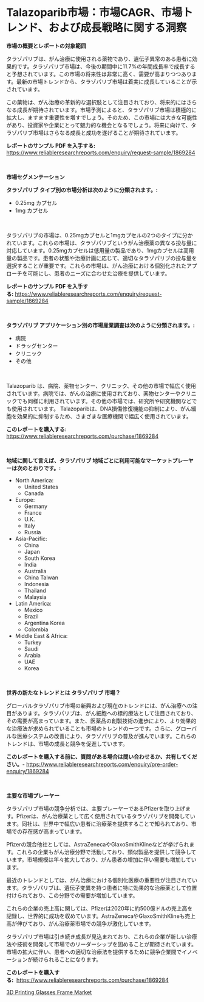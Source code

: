 <p><h1>Talazoparib市場：市場CAGR、市場トレンド、および成長戦略に関する洞察</h1></p><p><strong>市場の概要とレポートの対象範囲</strong></p>
<p><p>タラゾパリブは、がん治療に使用される薬物であり、遺伝子異常のある患者に効果的です。タラゾパリブ市場は、今後の期間中に11.7%の年間成長率で成長すると予想されています。この市場の将来性は非常に高く、需要が高まりつつあります。最新の市場トレンドから、タラゾパリブ市場は着実に成長していることが示されています。</p><p>この薬物は、がん治療の革新的な選択肢として注目されており、将来的にはさらなる成長が期待されています。市場予測によると、タラゾパリブ市場は積極的に拡大し、ますます重要性を増すでしょう。そのため、この市場には大きな可能性があり、投資家や企業にとって魅力的な機会となるでしょう。将来に向けて、タラゾパリブ市場はさらなる成長と成功を遂げることが期待されています。</p></p>
<p><strong>レポートのサンプル PDF を入手する:</strong> <a href="https://www.reliableresearchreports.com/enquiry/request-sample/1869284">https://www.reliableresearchreports.com/enquiry/request-sample/1869284</a></p>
<p>&nbsp;</p>
<p><strong>市場セグメンテーション</strong></p>
<p><strong>タラゾパリブ タイプ別の市場分析は次のように分類されます。:</strong></p>
<p><ul><li>0.25mg カプセル</li><li>1mg カプセル</li></ul></p>
<p>&nbsp;</p>
<p><p>タラゾパリブの市場は、0.25mgカプセルと1mgカプセルの2つのタイプに分かれています。これらの市場は、タラゾパリブというがん治療薬の異なる投与量に対応しています。0.25mgカプセルは低用量の製品であり、1mgカプセルは高用量の製品です。患者の状態や治療計画に応じて、適切なタラゾパリブの投与量を選択することが重要です。これらの市場は、がん治療における個別化されたアプローチを可能にし、患者のニーズに合わせた治療を提供しています。</p></p>
<p><strong>レポートのサンプル PDF を入手する:</strong>&nbsp;<a href="https://www.reliableresearchreports.com/enquiry/request-sample/1869284">https://www.reliableresearchreports.com/enquiry/request-sample/1869284</a></p>
<p>&nbsp;</p>
<p><strong> タラゾパリブ アプリケーション別の市場産業調査は次のように分類されます。:</strong></p>
<p><ul><li>病院</li><li>ドラッグセンター</li><li>クリニック</li><li>その他</li></ul></p>
<p>&nbsp;</p>
<p><p>Talazoparib は、病院、薬物センター、クリニック、その他の市場で幅広く使用されています。病院では、がんの治療に使用されており、薬物センターやクリニックでも同様に利用されています。その他の市場では、研究所や研究機関などでも使用されています。 Talazoparibは、DNA損傷修復機能の抑制により、がん細胞を効果的に抑制するため、さまざまな医療機関で幅広く使用されています。</p></p>
<p><strong>このレポートを購入する:</strong>&nbsp; <a href="https://www.reliableresearchreports.com/purchase/1869284">https://www.reliableresearchreports.com/purchase/1869284</a></p>
<p>&nbsp;</p>
<p><strong>地域に関して言えば、タラゾパリブ 地域ごとに利用可能なマーケットプレーヤーは次のとおりです。:</strong></p>
<p><ul>
    <li>
        North America:
        <ul>
            <li>United States</li>
            <li>Canada</li>
        </ul>
    </li>
    <li>
        Europe:
        <ul>
            <li>Germany</li>
            <li>France</li>
            <li>U.K.</li>
            <li>Italy</li>
            <li>Russia</li>
        </ul>
    </li>
    <li>
        Asia-Pacific:
        <ul>
            <li>China</li>
            <li>Japan</li>
            <li>South Korea</li>
            <li>India</li>
            <li>Australia</li>
            <li>China Taiwan</li>
            <li>Indonesia</li>
            <li>Thailand</li>
            <li>Malaysia</li>
        </ul>
    </li>
    <li>
        Latin America:
        <ul>
            <li>Mexico</li>
            <li>Brazil</li>
            <li>Argentina Korea</li>
            <li>Colombia</li>
        </ul>
    </li>
    <li>
        Middle East & Africa:
        <ul>
            <li>Turkey</li>
            <li>Saudi</li>
            <li>Arabia</li>
            <li>UAE</li>
            <li>Korea</li>
        </ul>
    </li>
    </ul></p>
<p>&nbsp;</p>
<p><strong>世界の新たなトレンドとは タラゾパリブ 市場？</strong></p>
<p><p>グローバルタラゾパリブ市場の新興および現在のトレンドには、がん治療への注目があります。タラゾパリブは、がん細胞への標的療法として注目されており、その需要が高まっています。また、医薬品の創製技術の進歩により、より効果的な治療法が求められていることも市場のトレンドの一つです。さらに、グローバルな医療システムの改善により、タラゾパリブの普及が進んでいます。これらのトレンドは、市場の成長と競争を促進しています。</p></p>
<p><strong>このレポートを購入する前に、質問がある場合は問い合わせるか、共有してください。</strong>- <a href="https://www.reliableresearchreports.com/enquiry/pre-order-enquiry/1869284">https://www.reliableresearchreports.com/enquiry/pre-order-enquiry/1869284</a></p>
<p>&nbsp;</p>
<p><strong>主要な市場プレーヤー</strong></p>
<p><p>タラゾパリブ市場の競争分析では、主要プレーヤーであるPfizerを取り上げます。Pfizerは、がん治療薬として広く使用されているタラゾパリブを開発しています。同社は、世界中で幅広い患者に治療薬を提供することで知られており、市場での存在感が高まっています。</p><p>Pfizerの競合他社としては、AstraZenecaやGlaxoSmithKlineなどが挙げられます。これらの企業もがん治療分野で活動しており、類似製品を提供して競争しています。市場規模は年々拡大しており、がん患者の増加に伴い需要も増加しています。</p><p>最近のトレンドとしては、がん治療における個別化医療の重要性が注目されています。タラゾパリブは、遺伝子変異を持つ患者に特に効果的な治療薬として位置付けられており、この分野での需要が増加しています。</p><p>これらの企業の売上高に関しては、Pfizerは2020年に約500億ドルの売上高を記録し、世界的に成功を収めています。AstraZenecaやGlaxoSmithKlineも売上高が伸びており、がん治療薬市場での競争が激化しています。</p><p>タラゾパリブ市場は引き続き成長が見込まれており、これらの企業が新しい治療法や技術を開発して市場でのリーダーシップを固めることが期待されています。市場の拡大に伴い、患者への適切な治療法を提供するために競争企業間でイノベーションが続けられることになります。</p></p>
<p><strong>このレポートを購入する:</strong>&nbsp;&nbsp;<a href="https://www.reliableresearchreports.com/purchase/1869284">https://www.reliableresearchreports.com/purchase/1869284</a></p>
<p><p><a href="https://github.com/Hazelklievgspy6vdcsmu106w/Market-Research-Report-List-1/blob/main/3d-printing-glasses-frame-market.md">3D Printing Glasses Frame Market</a></p></p>